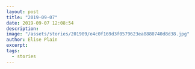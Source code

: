 ```yaml
---
layout: post
title: "2019-09-07"
date: 2019-09-07 12:08:54
description: 
image: "/assets/stories/201909/e4c0f169d3f0579623ea8880740d8d38.jpg"
author: Elise Plain
excerpt: 
tags: 
  - stories
---
```



<p></p>
